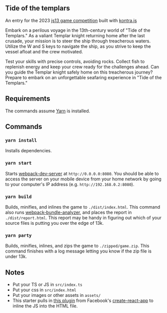 ## Tide of the templars

An entry for the 2023 [js13 game competition](https://js13kgames.com) built with [kontra.js](https://straker.github.io/kontra/getting-started)

Embark on a perilous voyage in the 13th-century world of "Tide of the Templars." As a valiant Templar knight returning home after the last crusade, your mission is to steer the ship through treacherous waters. Utilize the W and S keys to navigate the ship, as you strive to keep the vessel afloat and the crew motivated.

Test your skills with precise controls, avoiding rocks. Collect fish to replenish energy and keep your crew ready for the challenges ahead. Can you guide the Templar knight safely home on this treacherous journey? Prepare to embark on an unforgettable seafaring experience in "Tide of the Templars."

## Requirements

The commands assume [Yarn](https://yarnpkg.com/en/docs/install) is installed.

## Commands

### `yarn install`

Installs dependencies.

### `yarn start`

Starts [webpack-dev-server](https://webpack.js.org/configuration/dev-server/) at `http://0.0.0.0:8080`. You should be able to access the server on your mobile device from your home network by going to your computer's IP address (e.g. `http://192.168.0.2:8080`).

### `yarn build`

Builds, minifies, and inlines the game to `./dist/index.html`. This command also runs [webpack-bundle-analyzer](https://github.com/webpack-contrib/webpack-bundle-analyzer), and places the report in `./dist/report.html`. This report may be handy in figuring out which of your source files is putting you over the edge of 13k.

### `yarn party`

Builds, minifies, inlines, and zips the game to `./zipped/game.zip`. This command finishes with a log message letting you know if the zip file is under 13k.

## Notes

- Put your TS or JS in `src/index.ts`
- Put your css in `src/index.html`
- Put your images or other assets in `assets/`
- This starter pulls in [this plugin](https://github.com/facebook/create-react-app/blob/edc671eeea6b7d26ac3f1eb2050e50f75cf9ad5d/packages/react-dev-utils/InlineChunkHtmlPlugin.js#L10) from Facebook's [create-react-app](https://reactjs.org/docs/create-a-new-react-app.html) to inline the JS into the HTML file.
